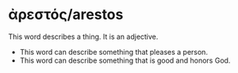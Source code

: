 # ἀρεστός/arestos
This word describes a thing. It is an adjective.
* This word can describe something that pleases a person.
* This word can describe something that is good and honors God. 

